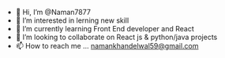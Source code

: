 - 👋 Hi, I’m @Naman7877
- 👀 I’m interested in lerning new skill 
- 🌱 I’m currently learning Front End developer and React 
- 💞️ I’m looking to collaborate on React js & python/java projects 
- 📫 How to reach me ... namankhandelwal59@gmail.com 

<!---
Naman7877/Naman7877 is a ✨ special ✨ repository because its `README.md` (this file) appears on your GitHub profile.
You can click the Preview link to take a look at your changes.
--->
